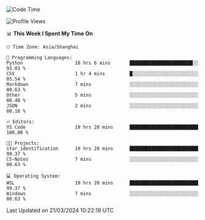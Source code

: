<!--START_SECTION:waka-->
![Code Time](http://img.shields.io/badge/Code%20Time-1%2C560%20hrs%205%20mins-blue)

![Profile Views](http://img.shields.io/badge/Profile%20Views-0-blue)

📊 **This Week I Spent My Time On** 

```text
🕑︎ Time Zone: Asia/Shanghai

💬 Programming Languages: 
Python                   18 hrs 6 mins       ███████████████████████░░   93.03 % 
CSV                      1 hr 4 mins         █░░░░░░░░░░░░░░░░░░░░░░░░   05.54 % 
Markdown                 7 mins              ░░░░░░░░░░░░░░░░░░░░░░░░░   00.63 % 
Other                    5 mins              ░░░░░░░░░░░░░░░░░░░░░░░░░   00.48 % 
JSON                     2 mins              ░░░░░░░░░░░░░░░░░░░░░░░░░   00.18 % 

🔥 Editors: 
VS Code                  19 hrs 28 mins      █████████████████████████   100.00 % 

🐱‍💻 Projects: 
star_identification      19 hrs 20 mins      █████████████████████████   99.37 % 
CS-Notes                 7 mins              ░░░░░░░░░░░░░░░░░░░░░░░░░   00.63 % 

💻 Operating System: 
WSL                      19 hrs 20 mins      █████████████████████████   99.37 % 
Windows                  7 mins              ░░░░░░░░░░░░░░░░░░░░░░░░░   00.63 % 
```


 Last Updated on 21/03/2024 10:22:19 UTC
<!--END_SECTION:waka-->